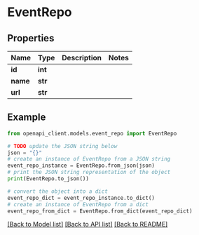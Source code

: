 # EventRepo


## Properties

Name | Type | Description | Notes
------------ | ------------- | ------------- | -------------
**id** | **int** |  | 
**name** | **str** |  | 
**url** | **str** |  | 

## Example

```python
from openapi_client.models.event_repo import EventRepo

# TODO update the JSON string below
json = "{}"
# create an instance of EventRepo from a JSON string
event_repo_instance = EventRepo.from_json(json)
# print the JSON string representation of the object
print(EventRepo.to_json())

# convert the object into a dict
event_repo_dict = event_repo_instance.to_dict()
# create an instance of EventRepo from a dict
event_repo_from_dict = EventRepo.from_dict(event_repo_dict)
```
[[Back to Model list]](../README.md#documentation-for-models) [[Back to API list]](../README.md#documentation-for-api-endpoints) [[Back to README]](../README.md)


